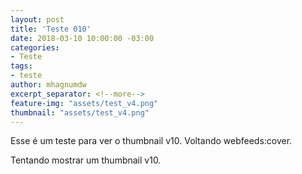 ```yaml
---
layout: post
title: 'Teste 010'
date: 2018-03-10 10:00:00 -03:00
categories:
- Teste
tags:
- teste
author: mhagnumdw
excerpt_separator: <!--more-->
feature-img: "assets/test_v4.png"
thumbnail: "assets/test_v4.png"
---
```


Esse é um teste para ver o thumbnail v10. Voltando webfeeds:cover.

<!--more-->

Tentando mostrar um thumbnail v10.